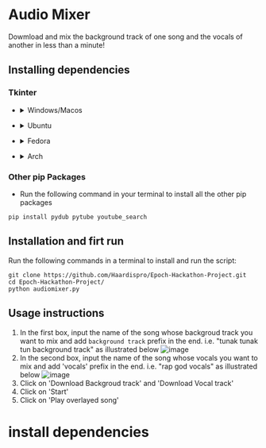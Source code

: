 # Audio Mixer
Dowmload and mix the background track of one song and the vocals of another in less than a minute!

## Installing dependencies 
### Tkinter

* <details>
  <summary>Windows/Macos</summary>
  Open command prompt/terminal and type: pip install tk
</details>

* <details>
  <summary>Ubuntu</summary>
  sudo apt install python-tk
</details>

* <details>
  <summary>Fedora</summary>
  sudo dnf install python3-tkinter
</details>

* <details>
  <summary>Arch</summary>
  sudo pacman -S tk
</details>

### Other pip Packages 
* Run the following command in your terminal to install all the other pip packages
```
pip install pydub pytube youtube_search
```

## Installation and firt run
Run the following commands in a terminal to install and run the script:
```
git clone https://github.com/Haardispro/Epoch-Hackathon-Project.git
cd Epoch-Hackathon-Project/
python audiomixer.py
```
## Usage instructions
1. In the first box, input the name of the song whose backgroud track you want to mix and add `background track` prefix in the end. i.e. "tunak tunak tun background track" as illustrated below
![image](https://user-images.githubusercontent.com/93829532/211005989-858be3e3-81ab-45dd-aa9a-783f29d03379.png)
2. In the second box, input the name of the song whose vocals you want to mix and add 'vocals' prefix in the end. i.e. "rap god vocals" as illustrated below
![image](https://user-images.githubusercontent.com/93829532/211006239-673d4ed2-ea83-42cc-858b-b0cf46ae1199.png)
3. Click on 'Download Backgroud track' and 'Download Vocal track'
4. Click on 'Start'
5. Click on 'Play overlayed song'
# install dependencies
